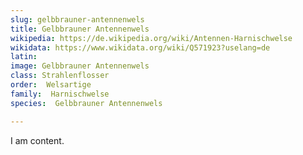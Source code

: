 ```yaml
---
slug: gelbbrauner-antennenwels
title: Gelbbrauner Antennenwels
wikipedia: https://de.wikipedia.org/wiki/Antennen-Harnischwelse
wikidata: https://www.wikidata.org/wiki/Q571923?uselang=de
latin:
image: Gelbbrauner Antennenwels
class: Strahlenflosser
order:  Welsartige
family:  Harnischwelse
species:  Gelbbrauner Antennenwels

---
```


I am content.
